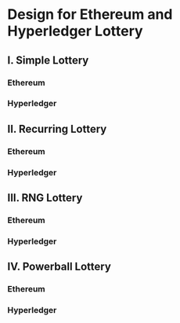 # Design for Ethereum and Hyperledger Lottery
## I. Simple Lottery
### Ethereum
### Hyperledger
## II. Recurring Lottery
### Ethereum
### Hyperledger
## III. RNG Lottery
### Ethereum
### Hyperledger
## IV. Powerball Lottery
### Ethereum
### Hyperledger
